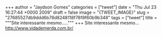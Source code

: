 
+++
author = "Jaydson Gomes"
categories = ["tweet"]
date = "Thu Jul 23 16:27:44 +0000 2009"
draft = false
image = "{TWEET_IMAGE}"
slug = "27685527db9ddd6b78d8248118f78f8f60b9b348"
tags = ["tweet"]
title = """Site interessante mesmo....."""
+++
Site interessante mesmo... http://www.vidademerda.com.br/
